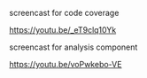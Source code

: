 

screencast for code coverage

https://youtu.be/_eT9clq10Yk

screencast for analysis component

https://youtu.be/voPwkebo-VE
